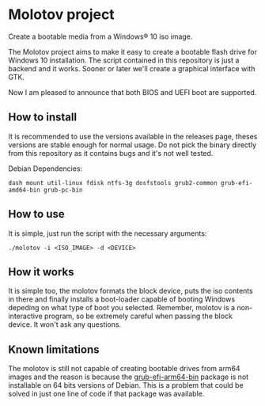 # Molotov project

Create a bootable media from a Windows® 10 iso image.

The Molotov project aims to make it easy to create a bootable flash drive for Windows 10 installation. The script contained in this repository is just a backend and it works. Sooner or later we'll create a graphical interface with GTK.

Now I am pleased to announce that both BIOS and UEFI boot are supported.

## How to install

It is recommended to use the versions available in the releases page, theses versions are stable enough for normal usage. Do not pick the binary directly from this repository as it contains bugs and it's not well tested.

Debian Dependencies:

    dash mount util-linux fdisk ntfs-3g dosfstools grub2-common grub-efi-amd64-bin grub-pc-bin

## How to use

It is simple, just run the script with the necessary arguments:

    ./molotov -i <ISO_IMAGE> -d <DEVICE>

## How it works

It is simple too, the molotov formats the block device, puts the iso contents in there and finally installs a boot-loader capable of booting Windows depeding on what type of boot you selected. Remember, molotov is a non-interactive program, so be extremely careful when passing the block device. It won't ask any questions.

## Known limitations

The molotov is still not capable of creating bootable drives from arm64 images and the reason is because the <a href="https://packages.debian.org/buster/grub-efi-arm64-bin">grub-efi-arm64-bin</a> package is not installable on 64 bits versions of Debian. This is a problem that could be solved in just one line of code if that package was available.
